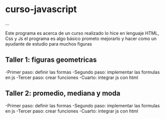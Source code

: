# curso-javascript

...

Este programa es acerca de un curso realizado lo hice en lenguaje HTML, Css y Js
el programa es algo básico prometo mejorarlo y hacer como un ayudante de estudio para muchos figuras 

## Taller 1: figuras geometricas

-Primer paso: definir las formas
-Segundo paso: implementar las formulas en js
-Tercer paso: crear funciones
-Cuarto: integrar js con html

## Taller 2: promedio, mediana y moda

-Primer paso: definir las formas
-Segundo paso: implementar las formulas en js
-Tercer paso: crear funciones
-Cuarto: integrar js con html
